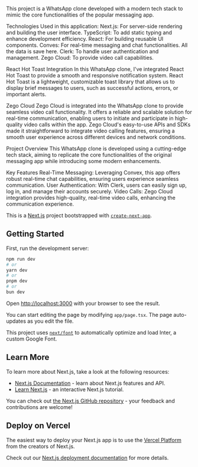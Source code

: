 This project is a WhatsApp clone developed with a modern tech stack to mimic the core functionalities of the popular messaging app.

Technologies Used in this application:
Next.js: For server-side rendering and building the user interface.
TypeScript: To add static typing and enhance development efficiency.
React: For building reusable UI components.
Conves: For real-time messaging and chat functionalities. All the data is save here.
Clerk: To handle user authentication and management.
Zego Cloud: To provide video call capabilities.

React Hot Toast Integration
In this WhatsApp clone, I've integrated React Hot Toast to provide a smooth and responsive notification system. React Hot Toast is a lightweight, customizable toast library that allows us to display brief messages to users, such as successful actions, errors, or important alerts.

Zego Cloud
Zego Cloud is integrated into the WhatsApp clone to provide seamless video call functionality. It offers a reliable and scalable solution for real-time communication, enabling users to initiate and participate in high-quality video calls within the app. Zego Cloud's easy-to-use APIs and SDKs made it straightforward to integrate video calling features, ensuring a smooth user experience across different devices and network conditions.

Project Overview
This WhatsApp clone is developed using a cutting-edge tech stack, aiming to replicate the core functionalities of the original messaging app while introducing some modern enhancements.

Key Features
Real-Time Messaging: Leveraging Convex, this app offers robust real-time chat capabilities, ensuring users experience seamless communication.
User Authentication: With Clerk, users can easily sign up, log in, and manage their accounts securely.
Video Calls: Zego Cloud integration provides high-quality, real-time video calls, enhancing the communication experience.

This is a [Next.js](https://nextjs.org/) project bootstrapped with [`create-next-app`](https://github.com/vercel/next.js/tree/canary/packages/create-next-app).

## Getting Started

First, run the development server:

```bash
npm run dev
# or
yarn dev
# or
pnpm dev
# or
bun dev
```

Open [http://localhost:3000](http://localhost:3000) with your browser to see the result.

You can start editing the page by modifying `app/page.tsx`. The page auto-updates as you edit the file.

This project uses [`next/font`](https://nextjs.org/docs/basic-features/font-optimization) to automatically optimize and load Inter, a custom Google Font.

## Learn More

To learn more about Next.js, take a look at the following resources:

- [Next.js Documentation](https://nextjs.org/docs) - learn about Next.js features and API.
- [Learn Next.js](https://nextjs.org/learn) - an interactive Next.js tutorial.

You can check out [the Next.js GitHub repository](https://github.com/vercel/next.js/) - your feedback and contributions are welcome!

## Deploy on Vercel

The easiest way to deploy your Next.js app is to use the [Vercel Platform](https://vercel.com/new?utm_medium=default-template&filter=next.js&utm_source=create-next-app&utm_campaign=create-next-app-readme) from the creators of Next.js.

Check out our [Next.js deployment documentation](https://nextjs.org/docs/deployment) for more details.
